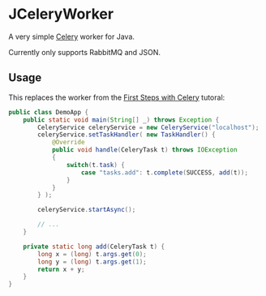 JCeleryWorker
=============

A very simple [Celery][1] worker for Java.

Currently only supports RabbitMQ and JSON.


## Usage
This replaces the worker from the [First Steps with Celery][2] tutoral:

```java
public class DemoApp {
	public static void main(String[] _) throws Exception {
		CeleryService celeryService = new CeleryService("localhost");
		celeryService.setTaskHandler( new TaskHandler() {
			@Override
			public void handle(CeleryTask t) throws IOException
			{
				switch(t.task) {
					case "tasks.add": t.complete(SUCCESS, add(t));
				}
			}
		} );

		celeryService.startAsync();

		// ...
	}

	private static long add(CeleryTask t) {
		long x = (long) t.args.get(0);
		long y = (long) t.args.get(1);
		return x + y;
	}
}

```

[1]: http://www.celeryproject.org/
[2]: http://docs.celeryproject.org/en/latest/getting-started/first-steps-with-celery.html#application
